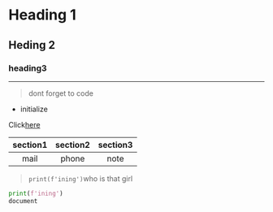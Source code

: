 # Heading 1

## Heding 2

### heading3

---

> dont forget to code

-   initialize

Click[here](http://)

| section1 | section2 | section3 |
| :------: | :------:| :------: |
|   mail   |  phone   |   note   |

> `print(f'ining')`who is that girl

```python
print(f'ining')
document
```
